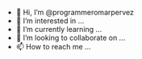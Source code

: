 - 👋 Hi, I’m @programmeromarpervez
- 👀 I’m interested in ...
- 🌱 I’m currently learning ...
- 💞️ I’m looking to collaborate on ...
- 📫 How to reach me ...

<!---
programmeromarpervez/programmeromarpervez is a ✨ special ✨ repository because its `README.md` (this file) appears on your GitHub profile.
You can click the Preview link to take a look at your changes.
--->
